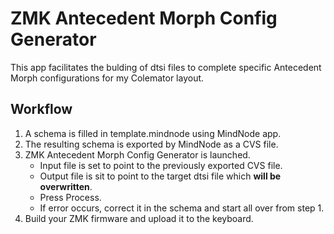 # ZMK Antecedent Morph Config Generator

This app facilitates the bulding of dtsi files to complete
specific Antecedent Morph configurations for my Colemator layout.

## Workflow

1. A schema is filled in template.mindnode using MindNode app.
2. The resulting schema is exported by MindNode as a CVS file.
3. ZMK Antecedent Morph Config Generator is launched.
    * Input file is set to point to the previously exported CVS file.
    * Output file is sit to point to the target dtsi file which **will 
      be overwritten**.
    * Press Process.
    * If error occurs, correct it in the schema and start all over
      from step 1.
4. Build your ZMK firmware and upload it to the keyboard.
